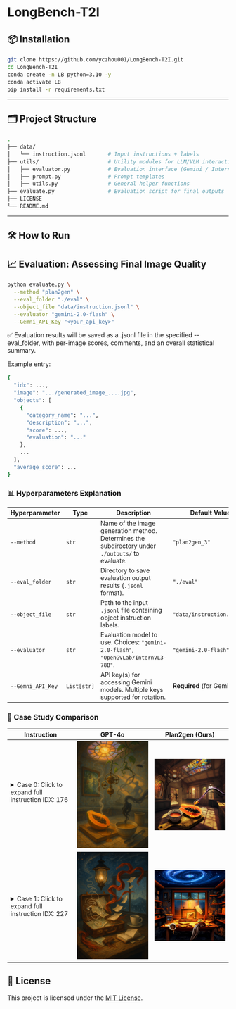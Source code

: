 # LongBench-T2I

## 📦 Installation

```bash
git clone https://github.com/yczhou001/LongBench-T2I.git
cd LongBench-T2I
conda create -n LB python=3.10 -y
conda activate LB
pip install -r requirements.txt
```

---

## 🗂️ Project Structure

```bash
.
├── data/
│   └── instruction.jsonl       # Input instructions + labels
├── utils/                      # Utility modules for LLM/VLM interaction and evaluation
│   ├── evaluator.py            # Evaluation interface (Gemini / InternVL)
│   ├── prompt.py               # Prompt templates
│   ├── utils.py                # General helper functions
├── evaluate.py                 # Evaluation script for final outputs
├── LICENSE
└── README.md
```

---
## 🛠️ How to Run
## 📈 Evaluation: Assessing Final Image Quality
```bash
python evaluate.py \
  --method "plan2gen" \
  --eval_folder "./eval" \
  --object_file "data/instruction.jsonl" \
  --evaluator "gemini-2.0-flash" \
  --Gemni_API_Key "<your_api_key>"
```

✅ Evaluation results will be saved as a .jsonl file in the specified --eval_folder, with per-image scores, comments, and an overall statistical summary.

Example entry:
```bash
{
  "idx": ...,
  "image": ".../generated_image_....jpg",
  "objects": [
    {
      "category_name": "...",
      "description": "...",
      "score": ...,
      "evaluation": "..."
    },
    ...
  ],
  "average_score": ...
}
```

### 📊 Hyperparameters Explanation

| Hyperparameter      | Type         | Description                                                                                           | Default Value              |
|---------------------|--------------|--------------------------------------------------------------------------------------------------------|----------------------------|
| `--method`          | `str`        | Name of the image generation method. Determines the subdirectory under `./outputs/` to evaluate.      | `"plan2gen_3"`             |
| `--eval_folder`     | `str`        | Directory to save evaluation output results (`.jsonl` format).                                         | `"./eval"`                 |
| `--object_file`     | `str`        | Path to the input `.jsonl` file containing object instruction labels.                                  | `"data/instruction.jsonl"` |
| `--evaluator`       | `str`        | Evaluation model to use. Choices: `"gemini-2.0-flash"`, `"OpenGVLab/InternVL3-78B"`.                   | `"gemini-2.0-flash"`       |
| `--Gemni_API_Key`   | `List[str]`  | API key(s) for accessing Gemini models. Multiple keys supported for rotation.                          | **Required** (for Gemini)  |


### 🎯 Case Study Comparison
<table>
  <thead>
    <tr>
      <th style="width: 30%;"><b>Instruction</b></th>
      <th style="width: 35%;"><b>GPT-4o</b></th>
      <th style="width: 35%;"><b>Plan2gen (Ours)</b></th>
    </tr>
  </thead>
  <tbody>
    <tr>
      <td>
        <details>
          <summary>Case 0: Click to expand full instruction IDX: 176</summary>
            <p>
                "The sun hung low behind a stained-glass skylight, casting kaleidoscopic shadows across a kitchen that felt both ancient and impossible. A ripe papaya, its flesh the color of melted amber, lay cut open on a worn wooden cutting board, glistening as if drenched in a slow rain of golden honey. From its core, a single tendril of vapor curled into the air, rising not in heat but in defiance of gravity, drifting sideways into the space where the ceiling should have been. There, it met a hanging chandelier of suspended clockwork orbs, each rotating in counter-orbit to one another, their gears clicking in harmony with the drip of papaya juice into a ceramic bowl that seemed both solid and semi-transparent. Inside the bowl, liquid shimmered and thickened as it was scooped by a silver spoon, which had not been touched by a hand but by a shadowy tendril extending from a nearby wall, its form flickering like a mirage caught in a heatwave. The fly above hovered in place, its wings moving impossibly fast, casting a tiny shadow that danced across the wall and transformed, in turn, into the silhouette of a woman mid-stance in a slow, graceful pirouette. Behind her, a mirror hung askew, reflecting not the kitchen but a jungle of overripe fruit trees, each bearing fruit that pulsed and changed—mangoes into eyes, pineapples into tiny doors. A vine wrapped from the mirror to the clockwork chandelier, anchoring it with tendrils that fed on time itself, their leaves unfurling in perfect synchronization with the heartbeat of the spoon as it dipped into the papaya’s pool of nectar. A ceramic cup, empty yet full, sat nearby, its surface etched with the same pattern as the wooden cutting board, the two objects linked by an invisible thread that pulsed with a faint violet glow. A small breeze moved through the room—not from any window or fan, but from the very air as it remembered itself shifting in the absence of time. The wooden board creaked slightly, reacting to the subtle tremors caused by the spoon’s shadowy grip, while the clockwork orbs began to hum in a chord that seemed to stretch both into the future and the past. Somewhere in the periphery, a door creaked open by itself, revealing a corridor that led into a garden of fruit and gears and liquid light, each element alive with purpose and impossible symmetry. In this space, the papaya was not just fruit but a nexus, its juice a conduit for memory, its flesh a map to forgotten worlds. The kitchen, though grounded in familiar objects, was now a threshold—where logic unraveled and reality bent into the beautiful, the bewildering, and the boundless."        </details>
            </p>        
        </details>
      </td>
      <td><img src="./assets/case/GPT-4o/case-0.png" width="100%"></td>
      <td><img src="./assets/case/Ours/case-0.png" width="100%"></td>
    </tr>
    <tr>
      <td>
        <details>
          <summary>Case 1: Click to expand full instruction IDX: 227</summary>
            <p>
                "In the flickering amber glow of a gas lamp that hovers midair just above the cluttered wooden kitchen table, a weathered leather suitcase remains open, its brass latches frozen in the act of being unlatched, as if time had hesitated in the moment before a journey. Inside, a tangled ball of earbuds is slowly unraveling itself, each wire twisting through a constellation of folded maps, some of which are shifting subtly as if the geography they depict is alive and restless. A half-eaten chocolate bar lies nestled among these relics of travel, its melting sides dripping not into the grain of the wood but upward, as if gravity has momentarily lost interest in this particular corner of the room. A red scarf—threaded with the faint shimmer of liquid silver—emerges from beneath a stack of notebooks, one of which is open and turning its own pages, each sheet writing new lines as it flips, ink blooming like spilled stars from an unseen pen. The coffee cup, left to cool in the corner of the table, has left a circular ring of moisture, not just on the wood but on the glass of the window, where it distorts the blurred silhouette of distant mountains. Outside, the rain does not fall but floats in suspended motion, the droplets reflecting the scene within like ghostly mirrors. The lamp casts long, wavering shadows that stretch toward the ceiling, which is not a ceiling at all but a swirling expanse of sky, where constellations blink in and out in rhythm with the turning pages. The scarf, now caught in a slow spiral of air that rises from the melting chocolate, begins to lift from the table, carrying with it a loose notebook page that floats into the lamp’s glow and is briefly consumed by its flickering flame before reappearing crumpled in the center of the suitcase. The coffee, left to sit in silence, begins to ripple without disturbance, forming patterns that mirror the tangled earbuds below it. The maps continue to shift, their borders dissolving and reforming as though they are deciding the shape of the world in real time, and with each new configuration, the mountains outside subtly change their position and hue. A faint ticking begins in the space between the scarf and the window, like the heartbeat of the room itself, and with each beat, the suitcase seems to pulse as if it is breathing, the leather contracting and expanding in a rhythm that echoes the slow, hypnotic drip of the chocolate."
            </p>        
        </details>
      </td>
      <td><img src="./assets/case/GPT-4o/case-1.png" width="100%"></td>
      <td><img src="./assets/case/Ours/case-1.png" width="100%"></td>
    </tr>
  </tbody>
</table>

## 📄 License

This project is licensed under the [MIT License](https://opensource.org/licenses/MIT).
